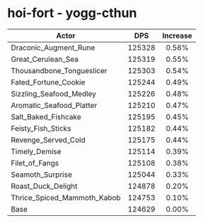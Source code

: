 # hoi-fort - yogg-cthun
| Actor | DPS | Increase |
|---|:---:|:---:|
|Draconic_Augment_Rune|125328|0.56%|
|Great_Cerulean_Sea|125319|0.55%|
|Thousandbone_Tongueslicer|125303|0.54%|
|Fated_Fortune_Cookie|125244|0.49%|
|Sizzling_Seafood_Medley|125226|0.48%|
|Aromatic_Seafood_Platter|125210|0.47%|
|Salt_Baked_Fishcake|125195|0.45%|
|Feisty_Fish_Sticks|125182|0.44%|
|Revenge_Served_Cold|125175|0.44%|
|Timely_Demise|125114|0.39%|
|Filet_of_Fangs|125108|0.38%|
|Seamoth_Surprise|125044|0.33%|
|Roast_Duck_Delight|124878|0.20%|
|Thrice_Spiced_Mammoth_Kabob|124753|0.10%|
|Base|124629|0.00%|
